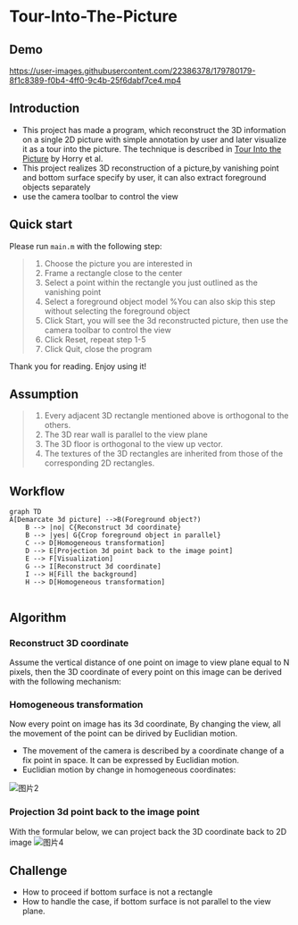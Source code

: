 # Tour-Into-The-Picture

## Demo

https://user-images.githubusercontent.com/22386378/179780179-8f1c8389-f0b4-4ff0-9c4b-25f6dabf7ce4.mp4

## Introduction
* This project has made a program, which reconstruct the 3D information on a single 2D picture with simple annotation by user and later visualize it as a tour into the picture. The technique is described in [Tour Into the Picture](http://graphics.cs.cmu.edu/courses/15-463/2011_fall/Papers/TIP.pdf) by Horry et al.
* This project realizes 3D reconstruction of a picture,by vanishing point and bottom surface specify by user, it can also extract foreground objects separately
* use the camera toolbar to control the view

## Quick start

Please run `main.m` with the following step:

> 1. Choose the picture you are interested in
> 2. Frame a rectangle close to the center
> 3. Select a point within the rectangle you just outlined as the vanishing point
> 4. Select a foreground object model %You can also skip this step without selecting the foreground object
> 5. Click Start, you will see the 3d reconstructed picture, then use the camera toolbar to control the view
> 6. Click Reset, repeat step 1-5
> 7. Click Quit, close the program

Thank you for reading. Enjoy using it!

## Assumption

> 1. Every adjacent 3D rectangle mentioned above is orthogonal to the others.
> 2. The 3D rear wall is  parallel to the view plane
> 3. The 3D floor is orthogonal to the view up vector.
> 4. The textures of the 3D rectangles are inherited from those of the corresponding 2D rectangles.


## Workflow
```mermaid
graph TD
A[Demarcate 3d picture] -->B(Foreground object?)
    B --> |no| C{Reconstruct 3d coordinate}
    B --> |yes| G{Crop foreground object in parallel}
    C --> D[Homogeneous transformation]
    D --> E[Projection 3d point back to the image point]
    E --> F[Visualization]
    G --> I[Reconstruct 3d coordinate]
    I --> H[Fill the background]
    H --> D[Homogeneous transformation]
    
```
## Algorithm
### Reconstruct 3D coordinate
Assume the vertical distance of one point on image to view plane equal to N pixels, then the 3D coordinate of every point on this image can be derived with the following mechanism:



### Homogeneous transformation
Now every point on image has its 3d coordinate, By changing the view, all the movement of the point can be dirived by Euclidian motion.
* The movement of the camera is described by a coordinate change of a fix point in space. It can be expressed by Euclidian motion.
* Euclidian motion by change in homogeneous coordinates:

![图片2](https://user-images.githubusercontent.com/22386378/179795888-f3afb3fb-0f70-4aa6-b0b4-336de11155e6.png)



### Projection 3d point back to the image point
With the formular below, we can project back the 3D coordinate back to 2D image
![图片4](https://user-images.githubusercontent.com/22386378/179747828-ef1ea5a9-a7a9-49b6-8d0d-970c81e2e82d.png)

## Challenge
* How to proceed if bottom surface is not a rectangle
* How to handle the case, if bottom surface is not parallel to the view plane.

